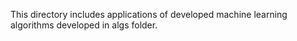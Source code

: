 This directory includes applications of developed machine learning algorithms developed in algs folder. 
